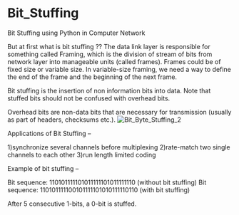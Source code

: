 # Bit_Stuffing
Bit Stuffing using Python in Computer Network


But at first what is bit stuffing ??
The data link layer is responsible for something called Framing, which is the division of stream of bits from network layer into manageable units (called frames). Frames could be of fixed size or variable size. In variable-size framing, we need a way to define the end of the frame and the beginning of the next frame. 

Bit stuffing is the insertion of non information bits into data. Note that stuffed bits should not be confused with overhead bits. 

Overhead bits are non-data bits that are necessary for transmission (usually as part of headers, checksums etc.). ![Bit_Byte_Stuffing_2](https://user-images.githubusercontent.com/127016329/225460997-6defae2e-7163-4bdd-b071-d613bf5ca1d5.jpg)


Applications of Bit Stuffing –

1)synchronize several channels before multiplexing
2)rate-match two single channels to each other
3)run length limited coding

Example of bit stuffing – 

Bit sequence: 110101111101011111101011111110 (without bit stuffing) 
Bit sequence: 110101111100101111101010111110110 (with bit stuffing) 

After 5 consecutive 1-bits, a 0-bit is stuffed.  
